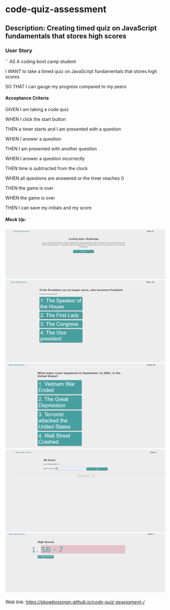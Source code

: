 # code-quiz-assessment

## Description: Creating timed quiz on JavaScript fundamentals that stores high scores

### User Story
``
AS A coding boot camp student

I WANT to take a timed quiz on JavaScript fundamentals that stores high scores

SO THAT I can gauge my progress compared to my peers


#### Acceptance Criteria

GIVEN I am taking a code quiz

WHEN I click the start button

THEN a timer starts and I am presented with a question

WHEN I answer a question

THEN I am presented with another question

WHEN I answer a question incorrectly

THEN time is subtracted from the clock

WHEN all questions are answered or the timer reaches 0

THEN the game is over

WHEN the game is over

THEN I can save my initials and my score
##### Mock Up: 
![alt text](./assets/images/codeQuiz6.png)
![alt text](./assets/images/codeQuiz7.png)
![alt text](./assets/images/codeQuiz8.png)
![alt text](./assets/images/codeQuiz9.png)
![alt text](./assets/images/codeQuiz10.png)

###### Web link:  https://ekowbossman.github.io/code-quiz-assessment-/
